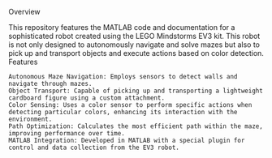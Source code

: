 Overview

This repository features the MATLAB code and documentation for a sophisticated robot created using the LEGO Mindstorms EV3 kit. This robot is not only designed to autonomously navigate and solve mazes but also to pick up and transport objects and execute actions based on color detection.
Features

    Autonomous Maze Navigation: Employs sensors to detect walls and navigate through mazes.
    Object Transport: Capable of picking up and transporting a lightweight cardboard figure using a custom attachment.
    Color Sensing: Uses a color sensor to perform specific actions when detecting particular colors, enhancing its interaction with the environment.
    Path Optimization: Calculates the most efficient path within the maze, improving performance over time.
    MATLAB Integration: Developed in MATLAB with a special plugin for control and data collection from the EV3 robot.
